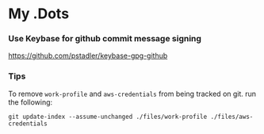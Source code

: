 # My .Dots

### Use Keybase for github commit message signing
https://github.com/pstadler/keybase-gpg-github


### Tips

To remove `work-profile` and `aws-credentials` from being tracked on git. run the following:

```shell
git update-index --assume-unchanged ./files/work-profile ./files/aws-credentials
```
